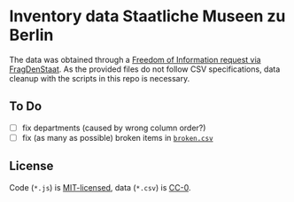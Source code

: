 # Inventory data Staatliche Museen zu Berlin

The data was obtained through a [Freedom of Information request via FragDenStaat](https://fragdenstaat.de/anfrage/inventar-der-staatlichen-museen-zu-berlin/). As the provided files do not follow CSV specifications, data cleanup with the scripts in this repo is necessary.

## To Do

- [ ] fix departments (caused by wrong column order?)
- [ ] fix (as many as possible) broken items in [`broken.csv`](./processed/broken.csv)

## License

Code (`*.js`) is [MIT-licensed](./LICENSE), data (`*.csv`) is [CC-0](https://creativecommons.org/publicdomain/zero/1.0).

